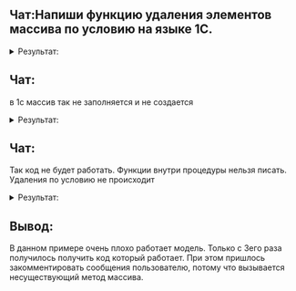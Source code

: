 
## Чат:Напиши функцию удаления элементов массива по условию на языке 1С.

 <details>
  <summary>Результат:</summary>
	
 ``` bsl
Функция УдалитьЭлементыПоУсловию(Массив, Условие) Экспорт
    // Проверяем, что передан массив и условие
    Если Тип(Массив) <> Массив Тогда
        Вернуть "";
    КонецЕсли;
    
    // Создаем новый массив для хранения элементов, удовлетворяющих условию
    НовыйМассив = Новый Массив;
    
    // Проходим по всем элементам исходного массива
    Для Каждого Элемент Из Массив Цикл
        // Если элемент удовлетворяет условию, добавляем его в новый массив
        Если Условие(Элемент) Тогда
            НовыйМассив.Добавить(Элемент);
        КонецЕсли;
    КонецЦикла;
    
    // Возвращаем новый массив с удовлетворяющими условию элементами
    Возврат НовыйМассив;
КонецФункции

// Пример использования функции
Процедура ВыполнитьКоманду() Экспорт
    Массив = [1, 2, 3, 4, 5];
    
    // Функция условия: возвращает Истина, если число четное
    Функция ЧетноеЧисло(Число)
        Возврат Число % 2 = 0;
    КонецФункции
    
    НовыйМассив = УдалитьЭлементыПоУсловию(Массив, ЧетноеЧисло);
    
    // Вывод результата
    Для Каждого Элемент Из НовыйМассив Цикл
        Сообщить("Осталось число: " + Строка(Элемент));
    КонецЦикла;
КонецПроцедуры
```
</details>

## Чат:
в 1с массив так не заполняется и не создается

 <details>
  <summary>Результат:</summary>
	
 ``` bsl
Процедура ЗаполнитьИУдалитьЭлементы() Экспорт
    // Создаем пустой массив
    Массив = Новый Массив;
    
    // Заполняем массив числами от 1 до 5
    Для i = 1 По 5 Цикл
        Массив.Добавить(i);
    КонецЦикла;
    
    // Выводим исходный массив
    Сообщить("Исходный массив: " + Массив.Текст());
    
    // Функция условия: возвращает Истина, если число четное
    Функция ЧетноеЧисло(Число)
        Возврат Число % 2 = 0;
    КонецФункции
    
    // Удаляем элементы по условию
    НовыйМассив = Массив.Выбрать(Не ЧетноеЧисло);
    
    // Выводим новый массив после удаления четных чисел
    Сообщить("Новый массив: " + НовыйМассив.Текст());
КонецПроцедуры
```
</details>

## Чат:
Так код не будет работать. Функции внутри процедуры нельзя писать. Удаления по условию не происходит

 <details>
  <summary>Результат:</summary>
	
 ``` bsl
Процедура ЗаполнитьИУдалитьЭлементы() Экспорт
    // Создаем пустой массив
    Массив = Новый Массив;
    
    // Заполняем массив числами от 1 до 5
    Для i = 1 По 5 Цикл
        Массив.Добавить(i);
    КонецЦикла;
    
    // Выводим исходный массив
    Сообщить("Исходный массив: " + Массив.Текст());
    
    // Удаляем элементы по условию
    НовыйМассив = УдалитьЭлементыПоУсловию(Массив);
    
    // Выводим новый массив после удаления четных чисел
    Сообщить("Новый массив: " + НовыйМассив.Текст());
КонецПроцедуры

Функция УдалитьЭлементыПоУсловию(Массив) Экспорт
    // Создаем новый массив для хранения элементов, удовлетворяющих условию
    НовыйМассив = Новый Массив;
    
    // Проходим по всем элементам исходного массива
    Для Каждого Элемент Из Массив Цикл
        // Если элемент не удовлетворяет условию, добавляем его в новый массив
        Если Не Элемент % 2 = 0 Тогда
            НовыйМассив.Добавить(Элемент);
        КонецЕсли;
    КонецЦикла;
    
    // Возвращаем новый массив с удовлетворяющими условию элементами
    Возврат НовыйМассив;
КонецФункции
```
</details>

## Вывод: 
В данном примере очень плохо работает модель. Только с 3его раза получилось получить код который работает. При этом пришлось закомментировать сообщения пользователю, потому что вызывается несуществующий метод массива.